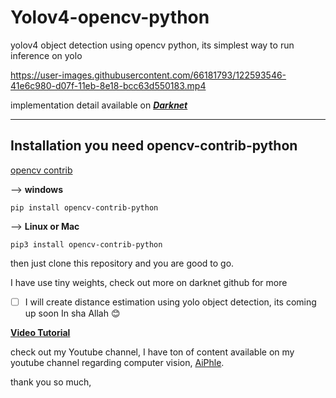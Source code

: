 # Yolov4-opencv-python

yolov4 object detection using opencv python, its simplest way to run inference on yolo

https://user-images.githubusercontent.com/66181793/122593546-41e6c980-d07f-11eb-8e18-bcc63d550183.mp4

implementation detail available on [_**Darknet**_](https://github.com/pjreddie/darknet)

---

## Installation you need opencv-contrib-python

[opencv contrib](https://pypi.org/project/opencv-contrib-python/)

--> **windows**

`pip install opencv-contrib-python`

--> **Linux or Mac**

`pip3 install opencv-contrib-python`

then just clone this repository and you are good to go.

I have use tiny weights, check out more on darknet github for more

- [ ] I will create distance estimation using yolo object detection, its coming up soon In sha Allah 😊

[**Video Tutorial**](https://youtu.be/1aL6tewfxFY)

check out my Youtube channel, I have ton of content available on my youtube channel regarding computer vision, [AiPhle](https://youtube.come/c/aiphle).

thank you so much,








